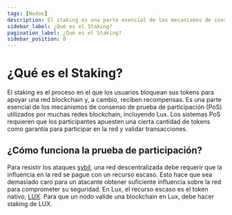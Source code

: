 ```yaml
---
tags: [Nodos]
description: El staking es una parte esencial de los mecanismos de consenso de prueba de participación (PoS) utilizados por muchas redes blockchain, incluyendo Lux.
sidebar_label: ¿Qué es el Staking?
pagination_label: ¿Qué es el Staking?
sidebar_position: 0
---
```


# ¿Qué es el Staking?

El staking es el proceso en el que los usuarios bloquean sus tokens para apoyar una red blockchain y, a cambio, reciben recompensas. Es una parte esencial de los mecanismos de consenso de prueba de participación (PoS) utilizados por muchas redes blockchain, incluyendo Lux. Los sistemas PoS requieren que los participantes apuesten una cierta cantidad de tokens como garantía para participar en la red y validar transacciones.

## ¿Cómo funciona la prueba de participación?

Para resistir los ataques [sybil](https://support.lux.network/en/articles/4064853-what-is-a-sybil-attack), una red descentralizada debe requerir que la influencia en la red se pague con un recurso escaso. Esto hace que sea demasiado caro para un atacante obtener suficiente influencia sobre la red para comprometer su seguridad. En Lux, el recurso escaso es el token nativo, [LUX](/learn/lux/intro.md#lux). Para que un nodo valide una blockchain en Lux, debe hacer staking de LUX.
